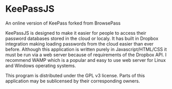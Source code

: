 KeePassJS
=========

An online version of KeePass forked from BrowsePass

KeePassJS is designed to make it easier for people to access their password databases stored in the cloud or localy.
It has built in Dropbox integration making loading passwords from the cloud easier than ever before.
Although this application is written purely in Javascript/HTML/CSS it must be run via a web server because of
requirements of the Dropbox API. I recommend WAMP which is a popular and easy to use web server for Linux and
Windows operating systems.

This program is distributed under the GPL v3 license.
Parts of this application may be sublicensed by their corresponding owners.
